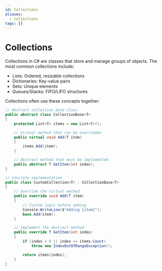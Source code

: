 ```yaml
---
id: Collections
aliases:
  - Collections
tags: []
---
```


# Collections

Collections in C# are classes that store and manage groups of objects. The most common collections include:

- Lists: Ordered, resizable collections
- Dictionaries: Key-value pairs
- Sets: Unique elements
- Queues/Stacks: FIFO/LIFO structures

Collections often use these concepts together:

```cs
// Abstract collection base class
public abstract class CollectionBase<T>
{
    protected List<T> items = new List<T>();

    // Virtual method that can be overridden
    public virtual void Add(T item)
    {
        items.Add(item);
    }

    // Abstract method that must be implemented
    public abstract T GetItem(int index);
}

// Concrete implementation
public class CustomCollection<T> : CollectionBase<T>
{
    // Override the virtual method
    public override void Add(T item)
    {
        // Custom logic before adding
        Console.WriteLine($"Adding {item}");
        base.Add(item);
    }

    // Implement the abstract method
    public override T GetItem(int index)
    {
        if (index < 0 || index >= items.Count)
            throw new IndexOutOfRangeException();

        return items[index];
    }
}
```
